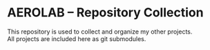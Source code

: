 # AEROLAB – Repository Collection

This repository is used to collect and organize my other projects.  
All projects are included here as git submodules.
